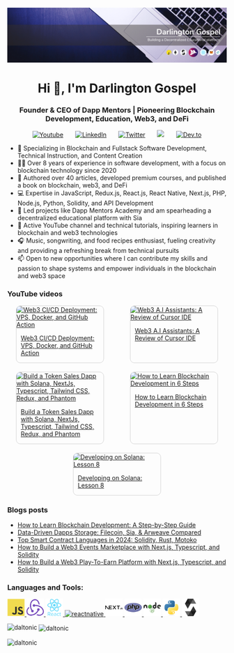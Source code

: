 ![Banner](./images/0.png)

<h1 align="center">Hi 👋, I'm Darlington Gospel</h1>
<h3 align="center">Founder & CEO of Dapp Mentors | Pioneering Blockchain Development, Education, Web3, and DeFi</h3>

<!-- Social icons section -->
<p align="center">
  <a href="https://youtube.com/@dappmentors"><img width="32px" alt="Youtube" title="Youtube" src="https://i.imgur.com/qiXu7b2.png"/></a>
  &#8287;&#8287;&#8287;&#8287;&#8287;
  <a href="https://linkedin.com/in/darlington-gospel"><img width="32px" alt="LinkedIn" title="LinkedIn" src="https://i.imgur.com/yRpa1dQ.png"/></a>
  &#8287;&#8287;&#8287;&#8287;&#8287;
  <a href="https://twitter.com/iDaltonic"><img width="32px" alt="Twitter" title="Twitter" src="https://i.imgur.com/AixJgnm.png"/></a>
  &#8287;&#8287;&#8287;&#8287;&#8287;
  <a href="https://discord.gg/PgFDUVT6n9" alt="Discord" title="Dapp Mentors Discord Server"><img width="32px" src="https://i.imgur.com/OViZO8J.png"/></a>
  &#8287;&#8287;&#8287;&#8287;&#8287;
  <a href="https://dev.to/daltonic"><img width="32px" alt="Dev.to" title="Daltonic" src="https://i.imgur.com/mVm29vK.png"></a>
</p>

- 🌱 Specializing in Blockchain and Fullstack Software Development, Technical Instruction, and Content Creation
- 👨‍💻 Over 8 years of experience in software development, with a focus on blockchain technology since 2020
- 📝 Authored over 40 articles, developed premium courses, and published a book on blockchain, web3, and DeFi
- 💻 Expertise in JavaScript, Redux.js, React.js, React Native, Next.js, PHP, Node.js, Python, Solidity, and API Development
- 🚀 Led projects like Dapp Mentors Academy and am spearheading a decentralized educational platform with Sia
- 🎥 Active YouTube channel and technical tutorials, inspiring learners in blockchain and web3 technologies
- 🎧 Music, songwriting, and food recipes enthusiast, fueling creativity and providing a refreshing break from technical pursuits
- 📫 Open to new opportunities where I can contribute my skills and passion to shape systems and empower individuals in the blockchain and web3 space

### YouTube videos
<!-- YOUTUBE:START -->

<div class="video-grid" style="display: flex; justify-content: space-around; flex-wrap: wrap; gap: 20px;"><div class="video-card" style="width: 200px; border: 1px solid lightgray; border-radius: 10px; overflow: hidden;"><a href="https://www.youtube.com/watch?v=S-veEVo3L6o"><img src="https://img.youtube.com/vi/S-veEVo3L6o/0.jpg" alt="Web3 CI/CD Deployment: VPS, Docker, and GitHub Action" width="200"/><p style="word-wrap: break-word; max-width: 100%; padding: 0 10px;">Web3 CI/CD Deployment: VPS, Docker, and GitHub Action</p></a></div>
<div class="video-card" style="width: 200px; border: 1px solid lightgray; border-radius: 10px; overflow: hidden;"><a href="https://www.youtube.com/watch?v=flC4j5KLqXc"><img src="https://img.youtube.com/vi/flC4j5KLqXc/0.jpg" alt="Web3 A.I Assistants: A Review of Cursor IDE" width="200"/><p style="word-wrap: break-word; max-width: 100%; padding: 0 10px;">Web3 A.I Assistants: A Review of Cursor IDE</p></a></div>
<div class="video-card" style="width: 200px; border: 1px solid lightgray; border-radius: 10px; overflow: hidden;"><a href="https://www.youtube.com/watch?v=uaYjhKs9aXQ"><img src="https://img.youtube.com/vi/uaYjhKs9aXQ/0.jpg" alt="Build a Token Sales Dapp with Solana, NextJs, Typescript, Tailwind CSS, Redux, and Phantom" width="200"/><p style="word-wrap: break-word; max-width: 100%; padding: 0 10px;">Build a Token Sales Dapp with Solana, NextJs, Typescript, Tailwind CSS, Redux, and Phantom</p></a></div>
<div class="video-card" style="width: 200px; border: 1px solid lightgray; border-radius: 10px; overflow: hidden;"><a href="https://www.youtube.com/watch?v=8pbVzcrnrxM"><img src="https://img.youtube.com/vi/8pbVzcrnrxM/0.jpg" alt="How to Learn Blockchain Development in 6 Steps" width="200"/><p style="word-wrap: break-word; max-width: 100%; padding: 0 10px;">How to Learn Blockchain Development in 6 Steps</p></a></div>
<div class="video-card" style="width: 200px; border: 1px solid lightgray; border-radius: 10px; overflow: hidden;"><a href="https://www.youtube.com/watch?v=bSD0KfrnXO8"><img src="https://img.youtube.com/vi/bSD0KfrnXO8/0.jpg" alt="Developing on Solana: Lesson 8" width="200"/><p style="word-wrap: break-word; max-width: 100%; padding: 0 10px;">Developing on Solana: Lesson 8</p></a></div></div>
<!-- YOUTUBE:END -->

### Blogs posts
<!-- BLOG-POST-LIST:START -->
- [How to Learn Blockchain Development: A Step-by-Step Guide](https://dev.to/daltonic/how-to-learn-blockchain-development-a-step-by-step-guide-30ek)
- [Data-Driven Dapps Storage: Filecoin, Sia, &amp; Arweave Compared](https://dev.to/daltonic/data-driven-dapps-storage-filecoin-sia-arweave-compared-g78)
- [Top Smart Contract Languages in 2024: Solidity, Rust, Motoko](https://dev.to/daltonic/top-smart-contract-languages-in-2024-solidity-rust-motoko-1i87)
- [How to Build a Web3 Events Marketplace with Next.js, Typescript, and Solidity](https://dev.to/daltonic/how-to-build-a-web3-events-marketplace-with-nextjs-typescript-and-solidity-498h)
- [How to Build a Web3 Play-To-Earn Platform with Next.js, Typescript, and Solidity](https://dev.to/daltonic/how-to-build-a-web3-play-to-earn-platform-with-nextjs-typescript-and-solidity-3l5k)
<!-- BLOG-POST-LIST:END -->

<h3 align="left">Languages and Tools:</h3>
<p align="left">
 <a href="https://developer.mozilla.org/en-US/docs/Web/JavaScript" target="_blank" rel="noreferrer"> <img src="https://raw.githubusercontent.com/devicons/devicon/master/icons/javascript/javascript-original.svg" alt="javascript" width="40" height="40"/> </a>
 <a href="https://redux.js.org/" target="_blank" rel="noreferrer"> <img src="https://raw.githubusercontent.com/devicons/devicon/master/icons/redux/redux-original.svg" alt="redux" width="40" height="40"/> </a>
 <a href="https://reactjs.org/" target="_blank" rel="noreferrer"> <img src="https://raw.githubusercontent.com/devicons/devicon/master/icons/react/react-original-wordmark.svg" alt="react" width="40" height="40"/> </a>
 <a href="https://reactnative.dev/" target="_blank" rel="noreferrer"> <img src="https://reactnative.dev/img/header_logo.svg" alt="reactnative" width="40" height="40"/> </a>
 <a href="https://nextjs.org/" target="_blank" rel="noreferrer"> <img src="https://raw.githubusercontent.com/devicons/devicon/master/icons/nextjs/nextjs-original-wordmark.svg" alt="nextjs" width="40" height="40"/> </a>
 <a href="https://www.php.net" target="_blank" rel="noreferrer"> <img src="https://raw.githubusercontent.com/devicons/devicon/master/icons/php/php-original.svg" alt="php" width="40" height="40"/> </a>
 <a href="https://nodejs.org" target="_blank" rel="noreferrer"> <img src="https://raw.githubusercontent.com/devicons/devicon/master/icons/nodejs/nodejs-original-wordmark.svg" alt="nodejs" width="40" height="40"/> </a>
 <a href="https://www.python.org/" target="_blank" rel="noreferrer"> <img src="https://raw.githubusercontent.com/devicons/devicon/master/icons/python/python-original.svg" alt="python" width="40" height="40"/> </a>
 <a href="https://solidity.readthedocs.io/" target="_blank" rel="noreferrer"> <img src="https://raw.githubusercontent.com/devicons/devicon/master/icons/solidity/solidity-original.svg" alt="solidity" width="40" height="40"/> </a>
</p>

<p><img align="left" src="https://github-readme-stats.vercel.app/api/top-langs?username=daltonic&show_icons=true&locale=en&layout=compact" alt="daltonic" /></p>

<p>&nbsp;<img align="center" src="https://github-readme-stats.vercel.app/api?username=daltonic&show_icons=true&locale=en" alt="daltonic" /></p>

<p><img align="center" src="https://github-readme-streak-stats.herokuapp.com/?user=daltonic&" alt="daltonic" /></p>
